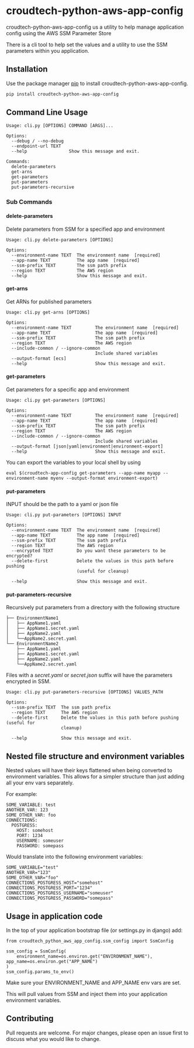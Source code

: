 # croudtech-python-aws-app-config

croudtech-python-aws-app-config us a utility to help manage application config using the AWS SSM Parameter Store

There is a cli tool to help set the values and a utility to use the SSM parameters within you application.

## Installation

Use the package manager [pip](https://pip.pypa.io/en/stable/) to install croudtech-python-aws-app-config.

```bash
pip install croudtech-python-aws-app-config
```

## Command Line Usage

```
Usage: cli.py [OPTIONS] COMMAND [ARGS]...

Options:
  --debug / --no-debug
  --endpoint-url TEXT
  --help                Show this message and exit.

Commands:
  delete-parameters
  get-arns
  get-parameters
  put-parameters
  put-parameters-recursive
```

### Sub Commands

#### delete-parameters

Delete parameters from SSM for a specified app and environment

```
Usage: cli.py delete-parameters [OPTIONS]

Options:
  --environment-name TEXT  The environment name  [required]
  --app-name TEXT          The app name  [required]
  --ssm-prefix TEXT        The ssm path prefix
  --region TEXT            The AWS region
  --help                   Show this message and exit.
```

#### get-arns

Get ARNs for published parameters

```
Usage: cli.py get-arns [OPTIONS]

Options:
  --environment-name TEXT         The environment name  [required]
  --app-name TEXT                 The app name  [required]
  --ssm-prefix TEXT               The ssm path prefix
  --region TEXT                   The AWS region
  --include-common / --ignore-common
                                  Include shared variables
  --output-format [ecs]
  --help                          Show this message and exit.
```

#### get-parameters

Get parameters for a specific app and environment

```
Usage: cli.py get-parameters [OPTIONS]

Options:
  --environment-name TEXT         The environment name  [required]
  --app-name TEXT                 The app name  [required]
  --ssm-prefix TEXT               The ssm path prefix
  --region TEXT                   The AWS region
  --include-common / --ignore-common
                                  Include shared variables
  --output-format [json|yaml|environment|environment-export]
  --help                          Show this message and exit.
```

You can export the variables to your local shell by using

```
eval $(croudtech-app-config get-parameters --app-name myapp --environment-name myenv --output-format environment-export)
```
#### put-parameters

INPUT should be the path to a yaml or json file

```
Usage: cli.py put-parameters [OPTIONS] INPUT

Options:
  --environment-name TEXT  The environment name  [required]
  --app-name TEXT          The app name  [required]
  --ssm-prefix TEXT        The ssm path prefix
  --region TEXT            The AWS region
  --encrypted TEXT         Do you want these parameters to be encrypted?
  --delete-first           Delete the values in this path before pushing
                           (useful for cleanup)

  --help                   Show this message and exit.
```

#### put-parameters-recursive

Recursively put parameters from a directory with the following structure

```
├── EnvironmentName1
│   ├── AppName1.yaml
│   ├── AppName1.secret.yaml
│   ├── AppName2.yaml
│   └──AppName2.secret.yaml
└── EnvironmentName2
    ├── AppName1.yaml
    ├── AppName1.secret.yaml
    ├── AppName2.yaml
    └──AppName2.secret.yaml
```

Files with a *secret.yaml* or *secret.json* suffix will have the parameters encrypted in SSM.

```
Usage: cli.py put-parameters-recursive [OPTIONS] VALUES_PATH

Options:
  --ssm-prefix TEXT  The ssm path prefix
  --region TEXT      The AWS region
  --delete-first     Delete the values in this path before pushing (useful for
                     cleanup)

  --help             Show this message and exit.
```

## Nested file structure and environment variables

Nested values will have their keys flattened when being converted to environment variables. This allows for a simpler structure than just adding all your env vars separately.

For example:

```
SOME_VARIABLE: test
ANOTHER_VAR: 123
SOME_OTHER_VAR: foo
CONNECTIONS:
  POSTGRESS:
    HOST: somehost
    PORT: 1234
    USERNAME: someuser
    PASSWORD: somepass
```

Would translate into the following environment variables:

```
SOME_VARIABLE="test"
ANOTHER_VAR="123"
SOME_OTHER_VAR="foo"
CONNECTIONS_POSTGRESS_HOST="somehost"
CONNECTIONS_POSTGRESS_PORT="1234"
CONNECTIONS_POSTGRESS_USERNAME="someuser"
CONNECTIONS_POSTGRESS_PASSWORD="somepass"
```

## Usage in application code

In the top of your application bootstrap file (or settings.py in django) add:

```
from croudtech_python_aws_app_config.ssm_config import SsmConfig

ssm_config = SsmConfig(
    environment_name=os.environ.get("ENVIRONMENT_NAME"), app_name=os.environ.get("APP_NAME")
)
ssm_config.params_to_env()
```

Make sure your ENVIRONMENT_NAME and APP_NAME env vars are set.

This will pull values from SSM and inject them into your application environment variables.

## Contributing
Pull requests are welcome. For major changes, please open an issue first to discuss what you would like to change.


